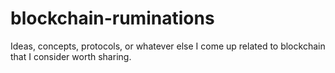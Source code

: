 # blockchain-ruminations
Ideas, concepts, protocols, or whatever else I come up related to blockchain that I consider worth sharing.
